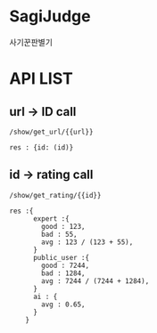 # SagiJudge
사기꾼판별기

# API LIST
## url -> ID call
```
/show/get_url/{{url}}  
```
```
res : {id: (id)}
```

## id -> rating call  
```
/show/get_rating/{{id}}  
```
```
res :{
      expert :{
        good : 123,
        bad : 55,
        avg : 123 / (123 + 55),
      }
      public_user :{
        good : 7244,
        bad : 1284,
        avg : 7244 / (7244 + 1284),
      }
      ai : {
        avg : 0.65,
      }
    }
```
